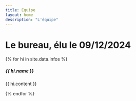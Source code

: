 ```yaml
---
title: Equipe
layout: home
description: "L'équipe"
---
```

# Le bureau, élu le 09/12/2024

<div class="row">
    {% for hi in site.data.infos %}
    <div class="col-sm-2 mb-2 mb-sm-0">
        <div class="card shadow-sm" style="width: 14rem;">
            <img src="{{ hi.image }}" class="card-img-top" alt="">
            <div class="card-body">
                <h5 class="card-title">{{ hi.name }}</h5>
                <p class="card-text">{{ hi.content }}</p>
            </div>
        </div>
    </div>
    {% endfor %}
</div>
